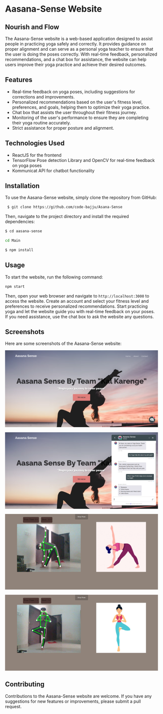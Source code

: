 # Aasana-Sense Website

## Nourish and Flow

The Aasana-Sense website is a web-based application designed to assist people in practicing yoga safely and correctly. It provides guidance on proper alignment and can serve as a personal yoga teacher to ensure that the user is doing the poses correctly. With real-time feedback, personalized recommendations, and a chat box for assistance, the website can help users improve their yoga practice and achieve their desired outcomes.

## Features

- Real-time feedback on yoga poses, including suggestions for corrections and improvements.
- Personalized recommendations based on the user's fitness level, preferences, and goals, helping them to optimize their yoga practice.
- Chat box that assists the user throughout their fitness journey.
- Monitoring of the user's performance to ensure they are completing their yoga routine accurately.
- Strict assistance for proper posture and alignment.

## Technologies Used

- ReactJS for the frontend
- TensorFlow Pose detection Library and OpenCV for real-time feedback on yoga poses
- Kommunicat API for chatbot functionality

## Installation

To use the Aasana-Sense website, simply clone the repository from GitHub:

```bash
 $ git clone https://github.com/code-bajju/Asana-Sense

```


Then, navigate to the project directory and install the required dependencies:
```bash
$ cd aasana-sense
```
```bash
cd Main
```

```bash
$ npm install
```

## Usage

To start the website, run the following command:

```bash
npm start
```


Then, open your web browser and navigate to `http://localhost:3000` to access the website. Create an account and select your fitness level and preferences to receive personalized recommendations. Start practicing yoga and let the website guide you with real-time feedback on your poses. If you need assistance, use the chat box to ask the website any questions.

## Screenshots

Here are some screenshots of the Aasana-Sense website:

![Aasana-Sense Home Page](https://raw.githubusercontent.com/code-bajju/Asana-Sense/main/Main/Github/main.png "Aasana-Sense Home Page")

![Aasana-Sense Chat Bot](https://raw.githubusercontent.com/code-bajju/Asana-Sense/main/Main/Github/chatBot.png "Aasana-Sense Chat Bot")

![Aasana-Sense Pose 1](https://raw.githubusercontent.com/code-bajju/Asana-Sense/main/Main/Github/pose1.png "Aasana-Sense Pose 1")

![Aasana-Sense Pose 2](https://raw.githubusercontent.com/code-bajju/Asana-Sense/main/Main/Github/pose2.png "Aasana-Sense Pose 2")

## Contributing

Contributions to the Aasana-Sense website are welcome. If you have any suggestions for new features or improvements, please submit a pull request.
